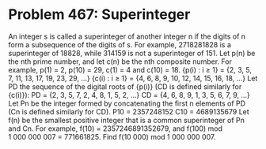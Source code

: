 # Problem 467: Superinteger
An integer s is called a superinteger of another integer n if the digits
of n form a subsequence of the digits of s. For example, 2718281828 is a
superinteger of 18828, while 314159 is not a superinteger of 151. Let
p(n) be the nth prime number, and let c(n) be the nth composite number.
For example, p(1) = 2, p(10) = 29, c(1) = 4 and c(10) = 18. {p(i) : i ≥
1} = {2, 3, 5, 7, 11, 13, 17, 19, 23, 29, ...} {c(i) : i ≥ 1} = {4, 6,
8, 9, 10, 12, 14, 15, 16, 18, ...} Let PD the sequence of the digital
roots of {p(i)} (CD is defined similarly for {c(i)}): PD = {2, 3, 5, 7,
2, 4, 8, 1, 5, 2, ...} CD = {4, 6, 8, 9, 1, 3, 5, 6, 7, 9, ...} Let Pn
be the integer formed by concatenating the first n elements of PD (Cn is
defined similarly for CD). P10 = 2357248152 C10 = 4689135679 Let f(n) be
the smallest positive integer that is a common superinteger of Pn and
Cn. For example, f(10) = 2357246891352679, and f(100) mod 1 000 000 007
= 771661825. Find f(10 000) mod 1 000 000 007.
